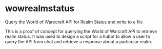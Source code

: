 # wowrealmstatus
Query the World of Warecraft API for Realm Status and write to a file

This is a proof of concept for querying the World of Warcraft API to retrieve realm status. It was used to design a script for a hubot to allow a user to query the API from chat and retrieve a response about a particular realm. 
